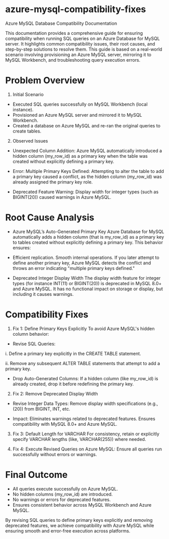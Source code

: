 # azure-mysql-compatibility-fixes
Azure MySQL Database Compatibility Documentation

This documentation provides a comprehensive guide for ensuring compatibility when running SQL queries on an Azure Database for MySQL server. It highlights common compatibility issues, their root causes, and step-by-step solutions to resolve them. This guide is based on a real-world scenario involving provisioning an Azure MySQL server, mirroring it to MySQL Workbench, and troubleshooting query execution errors.

# Problem Overview
1. Initial Scenario
- Executed SQL queries successfully on MySQL Workbench (local instance).
- Provisioned an Azure MySQL server and mirrored it to MySQL Workbench.
- Created a database on Azure MySQL and re-ran the original queries to create tables.

2. Observed Issues
- Unexpected Column Addition:
Azure MySQL automatically introduced a hidden column (my_row_id) as a primary key when the table was created without explicitly defining a primary key.

- Error: Multiple Primary Keys Defined:
Attempting to alter the table to add a primary key caused a conflict, as the hidden column (my_row_id) was already assigned the primary key role.

- Deprecated Feature Warning:
Display width for integer types (such as BIGINT(20)) caused warnings in Azure MySQL.

# Root Cause Analysis
- Azure MySQL’s Auto-Generated Primary Key
Azure Database for MySQL automatically adds a hidden column (that is my_row_id) as a primary key to tables created without explicitly defining a primary key. This behavior ensures:

- Efficient replication.
Smooth internal operations.
If you later attempt to define another primary key, Azure MySQL detects the conflict and throws an error indicating "multiple primary keys defined."

- Deprecated Integer Display Width
The display width feature for integer types (for instance INT(11) or BIGINT(20)) is deprecated in MySQL 8.0+ and Azure MySQL. It has no functional impact on storage or display, but including it causes warnings.

# Compatibility Fixes
1. Fix 1: Define Primary Keys Explicitly
To avoid Azure MySQL's hidden column behavior:

- Revise SQL Queries:

i. Define a primary key explicitly in the CREATE TABLE statement.

ii. Remove any subsequent ALTER TABLE statements that attempt to add a primary key.

- Drop Auto-Generated Columns: 
If a hidden column (like my_row_id) is already created, drop it before redefining the primary key.

2. Fix 2: Remove Deprecated Display Width
- Revise Integer Data Types:
Remove display width specifications (e.g., (20)) from BIGINT, INT, etc.

- Impact:
Eliminates warnings related to deprecated features.
Ensures compatibility with MySQL 8.0+ and Azure MySQL.

3. Fix 3: Default Length for VARCHAR
For consistency, retain or explicitly specify VARCHAR lengths (like, VARCHAR(255)) where needed.

4. Fix 4: Execute Revised Queries on Azure MySQL:
Ensure all queries run successfully without errors or warnings.

# Final Outcome
- All queries execute successfully on Azure MySQL.
- No hidden columns (my_row_id) are introduced.
- No warnings or errors for deprecated features.
- Ensures consistent behavior across MySQL Workbench and Azure MySQL.

By revising SQL queries to define primary keys explicitly and removing deprecated features, we achieve compatibility with Azure MySQL while ensuring smooth and error-free execution across platforms.
